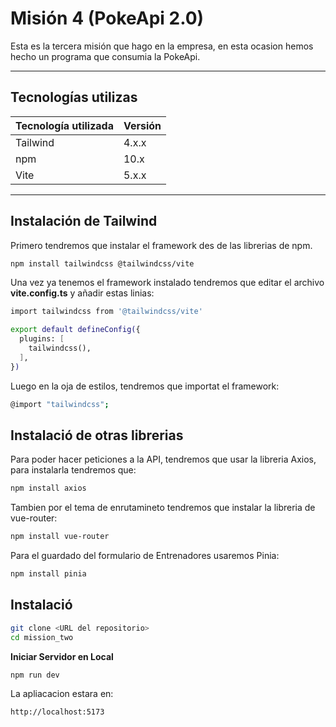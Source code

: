 # Misión 4 (PokeApi 2.0)

Esta es la tercera misión que hago en la empresa, en esta ocasion hemos hecho un programa que consumia la PokeApi.

---

## Tecnologías utilizas


| Tecnología utilizada  | Versión |
|---------------------- |---------|
| Tailwind              | 4.x.x   |
| npm                   | 10.x    |
| Vite                  | 5.x.x   |

---

## Instalación de Tailwind

Primero tendremos que instalar el framework des de las librerias de npm.

```bash
npm install tailwindcss @tailwindcss/vite
```

Una vez ya tenemos el framework instalado tendremos que editar el archivo **vite.config.ts** y añadir estas linias:

```bash
import tailwindcss from '@tailwindcss/vite'

export default defineConfig({
  plugins: [
    tailwindcss(),
  ],
})
```

Luego en la oja de estilos, tendremos que importat el framework:

```bash
@import "tailwindcss";
```
## Instalació de otras librerias

Para poder hacer peticiones a la API, tendremos que usar la libreria Axios, para instalarla tendremos que:

```bash
npm install axios
```
Tambien por el tema de enrutamineto tendremos que instalar la libreria de vue-router:

```bash
npm install vue-router 
```

Para el guardado del formulario de Entrenadores usaremos Pinia:

```bash
npm install pinia
```
## Instalació 

```bash
git clone <URL del repositorio>
cd mission_two
```

**Iniciar Servidor en Local**

```bash
npm run dev
```
La apliacacion estara en:

```bash
http://localhost:5173
```

